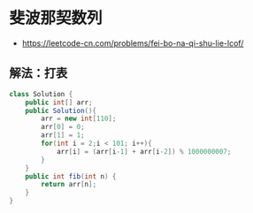 # 斐波那契数列
+ https://leetcode-cn.com/problems/fei-bo-na-qi-shu-lie-lcof/
## 解法：打表
```java
class Solution {
    public int[] arr;
    public Solution(){
        arr = new int[110];
        arr[0] = 0;
        arr[1] = 1;
        for(int i = 2;i < 101; i++){
            arr[i] = (arr[i-1] + arr[i-2]) % 1000000007;
        }
    }
    public int fib(int n) {
        return arr[n];
    }
}
```